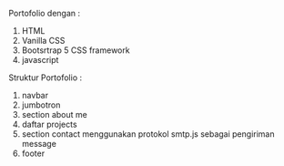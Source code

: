 Portofolio dengan :

1. HTML
2. Vanilla CSS
3. Bootsrtrap 5 CSS framework
4. javascript

Struktur Portofolio :

1. navbar
2. jumbotron
3. section about me
4. daftar projects
5. section contact menggunakan protokol smtp.js sebagai pengiriman message
6. footer
